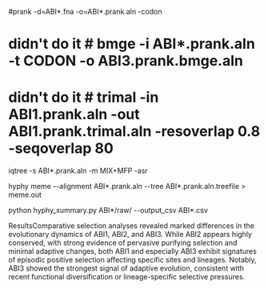 #prank -d=ABI*.fna -o=ABI*.prank.aln -codon

# didn't do it #  bmge -i ABI*.prank.aln -t CODON -o ABI3.prank.bmge.aln
# didn't do it # trimal -in ABI1.prank.aln -out ABI1.prank.trimal.aln -resoverlap 0.8 -seqoverlap 80

iqtree -s ABI*.prank.aln -m MIX+MFP -asr 

hyphy meme --alignment ABI*.prank.aln --tree ABI*.prank.aln.treefile > meme.out

python hyphy_summary.py ABI*/raw/ --output_csv ABI*.csv

ResultsComparative selection analyses revealed marked differences in the evolutionary dynamics of ABI1, ABI2, and ABI3. 
While ABI2 appears highly conserved, with strong evidence of pervasive purifying selection and minimal adaptive changes, 
both ABI1 and especially ABI3 exhibit signatures of episodic positive selection affecting specific sites and lineages. 
Notably, ABI3 showed the strongest signal of adaptive evolution, consistent with recent functional diversification or 
lineage-specific selective pressures.

